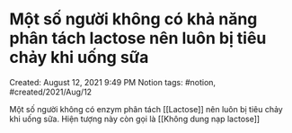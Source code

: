 # Một số người không có khả năng phân tách lactose nên luôn bị tiêu chảy khi uống sữa

Created: August 12, 2021 9:49 PM
Notion tags: #notion, #created/2021/Aug/12

Một số người không có enzym phân tách [[Lactose]] nên luôn bị tiêu chảy khi uống sữa. Hiện tượng này còn gọi là [[Không dung nạp lactose]]